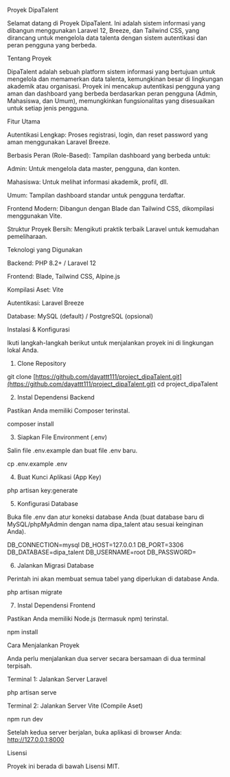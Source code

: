 Proyek DipaTalent

Selamat datang di Proyek DipaTalent. Ini adalah sistem informasi yang dibangun menggunakan Laravel 12, Breeze, dan Tailwind CSS, yang dirancang untuk mengelola data talenta dengan sistem autentikasi dan peran pengguna yang berbeda.

Tentang Proyek

DipaTalent adalah sebuah platform sistem informasi yang bertujuan untuk mengelola dan memamerkan data talenta, kemungkinan besar di lingkungan akademik atau organisasi. Proyek ini mencakup autentikasi pengguna yang aman dan dashboard yang berbeda berdasarkan peran pengguna (Admin, Mahasiswa, dan Umum), memungkinkan fungsionalitas yang disesuaikan untuk setiap jenis pengguna.

Fitur Utama

Autentikasi Lengkap: Proses registrasi, login, dan reset password yang aman menggunakan Laravel Breeze.

Berbasis Peran (Role-Based): Tampilan dashboard yang berbeda untuk:

Admin: Untuk mengelola data master, pengguna, dan konten.

Mahasiswa: Untuk melihat informasi akademik, profil, dll.

Umum: Tampilan dashboard standar untuk pengguna terdaftar.

Frontend Modern: Dibangun dengan Blade dan Tailwind CSS, dikompilasi menggunakan Vite.

Struktur Proyek Bersih: Mengikuti praktik terbaik Laravel untuk kemudahan pemeliharaan.

Teknologi yang Digunakan

Backend: PHP 8.2+ / Laravel 12

Frontend: Blade, Tailwind CSS, Alpine.js

Kompilasi Aset: Vite

Autentikasi: Laravel Breeze

Database: MySQL (default) / PostgreSQL (opsional)

Instalasi & Konfigurasi

Ikuti langkah-langkah berikut untuk menjalankan proyek ini di lingkungan lokal Anda.

1. Clone Repository

git clone [https://github.com/dayattt111/project_dipaTalent.git](https://github.com/dayattt111/project_dipaTalent.git)
cd project_dipaTalent


2. Instal Dependensi Backend

Pastikan Anda memiliki Composer terinstal.

composer install


3. Siapkan File Environment (.env)

Salin file .env.example dan buat file .env baru.

cp .env.example .env


4. Buat Kunci Aplikasi (App Key)

php artisan key:generate


5. Konfigurasi Database

Buka file .env dan atur koneksi database Anda (buat database baru di MySQL/phpMyAdmin dengan nama dipa_talent atau sesuai keinginan Anda).

DB_CONNECTION=mysql
DB_HOST=127.0.0.1
DB_PORT=3306
DB_DATABASE=dipa_talent
DB_USERNAME=root
DB_PASSWORD=


6. Jalankan Migrasi Database

Perintah ini akan membuat semua tabel yang diperlukan di database Anda.

php artisan migrate


7. Instal Dependensi Frontend

Pastikan Anda memiliki Node.js (termasuk npm) terinstal.

npm install


Cara Menjalankan Proyek

Anda perlu menjalankan dua server secara bersamaan di dua terminal terpisah.

Terminal 1: Jalankan Server Laravel

php artisan serve


Terminal 2: Jalankan Server Vite (Compile Aset)

npm run dev


Setelah kedua server berjalan, buka aplikasi di browser Anda:
http://127.0.0.1:8000

Lisensi

Proyek ini berada di bawah Lisensi MIT.